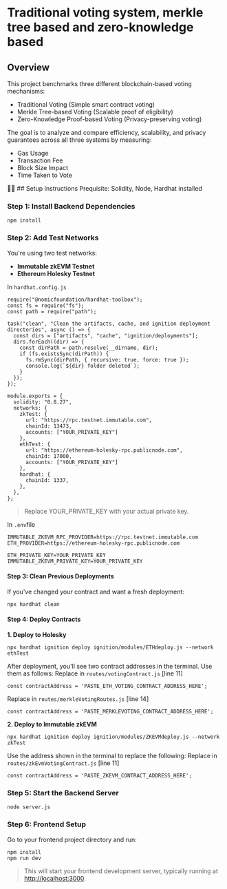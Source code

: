 # Traditional voting system, merkle tree based and zero-knowledge based
## Overview
This project benchmarks three different blockchain-based voting mechanisms:
- Traditional Voting (Simple smart contract voting)
- Merkle Tree-based Voting (Scalable proof of eligibility)
- Zero-Knowledge Proof-based Voting (Privacy-preserving voting)

The goal is to analyze and compare efficiency, scalability, and privacy guarantees across all three systems by measuring:
- Gas Usage
- Transaction Fee
- Block Size Impact
- Time Taken to Vote
  
:woman_technologist: ## Setup Instructions
Prequisite: Solidity, Node, Hardhat installed

### Step 1: Install Backend Dependencies
```
npm install
```

### Step 2: Add Test Networks
You're using two test networks:
- **Immutable zkEVM Testnet**
- **Ethereum Holesky Testnet**


In `hardhat.config.js`
```
require("@nomicfoundation/hardhat-toolbox");
const fs = require("fs");
const path = require("path");

task("clean", "Clean the artifacts, cache, and ignition deployment directories", async () => {
  const dirs = ["artifacts", "cache", "ignition/deployments"];
  dirs.forEach((dir) => {
    const dirPath = path.resolve(__dirname, dir);
    if (fs.existsSync(dirPath)) {
      fs.rmSync(dirPath, { recursive: true, force: true });
      console.log(`${dir} folder deleted`);
    }
  });
});

module.exports = {
  solidity: "0.8.27",
  networks: {
    zkTest: {
      url: "https://rpc.testnet.immutable.com",
      chainId: 13473,
      accounts: ["YOUR_PRIVATE_KEY"]
    },
    ethTest: {
      url: "https://ethereum-holesky-rpc.publicnode.com",
      chainId: 17000,
      accounts: ["YOUR_PRIVATE_KEY"]
    },
    hardhat: {
      chainId: 1337,
    },
  },
};
```
>Replace YOUR_PRIVATE_KEY with your actual private key.

In `.env`file
```
IMMUTABLE_ZKEVM_RPC_PROVIDER=https://rpc.testnet.immutable.com
ETH_PROVIDER=https://ethereum-holesky-rpc.publicnode.com

ETH_PRIVATE_KEY=YOUR_PRIVATE_KEY
IMMUTABLE_ZKEVM_PRIVATE_KEY=YOUR_PRIVATE_KEY
```
#### Step 3: Clean Previous Deployments 
If you've changed your contract and want a fresh deployment:
```
npx hardhat clean
```
#### Step 4: Deploy Contracts
**1. Deploy to Holesky**
```
npx hardhat ignition deploy ignition/modules/ETHdeploy.js --network ethTest
```
After deployment, you'll see two contract addresses in the terminal. Use them as follows:
Replace in `routes/votingContract.js` [line 11]
```
const contractAddress = 'PASTE_ETH_VOTING_CONTRACT_ADDRESS_HERE';
```
Replace in `routes/merkleVotingRoutes.js` [line 14]
```
const contractAddress = 'PASTE_MERKLEVOTING_CONTRACT_ADDRESS_HERE';
```
**2. Deploy to Immutable zkEVM**
```
npx hardhat ignition deploy ignition/modules/ZKEVMdeploy.js --network zkTest
```
Use the address shown in the terminal to replace the following:
Replace in `routes/zkEvmVotingContract.js` [line 11]
```
const contractAddress = 'PASTE_ZKEVM_CONTRACT_ADDRESS_HERE';
```

### Step 5: Start the Backend Server
```
node server.js
```

### Step 6: Frontend Setup
Go to your frontend project directory and run:
```
npm install
npm run dev
```
> This will start your frontend development server, typically running at [http://localhost:3000](http://localhost:3000).
